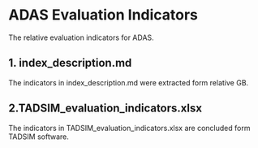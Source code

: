 # ADAS Evaluation Indicators

The relative evaluation indicators for ADAS.

## 1. index_description.md 

The indicators in index_description.md were extracted form relative GB.



##  2.TADSIM_evaluation_indicators.xlsx

The indicators in TADSIM_evaluation_indicators.xlsx are concluded  form TADSIM software.


